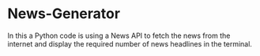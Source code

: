 # News-Generator
In this a Python code is using a News API to fetch the news from the internet and display the required number of news headlines in the terminal.
